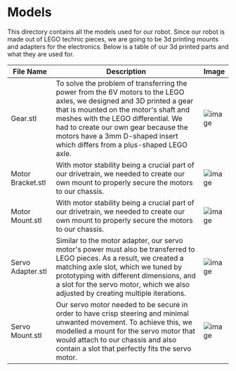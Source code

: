 Models
====

This directory contains all the models used for our robot. Since our robot is made out of LEGO technic pieces, we are going to be 3d printing mounts and adapters for the electronics. Below is a table of our 3d printed parts and what they are used for.

| File Name | Description | Image |
| ----------- | ----------- | ----------- |
| Gear.stl | To solve the problem of transferring the power from the 6V motors to the LEGO axles, we designed and 3D printed a gear that is mounted on the motor's shaft and meshes with the LEGO differential. We had to create our own gear because the motors have a 3mm D-shaped insert which differs from a plus-shaped LEGO axle. | ![image](https://github.com/VedantGithub123/WRO-2023-FE/assets/112735969/b24ff467-16ee-464c-808a-fc4729bf5bb2) |
| Motor Bracket.stl | With motor stability being a crucial part of our drivetrain, we needed to create our own mount to properly secure the motors to our chassis. | ![image](https://github.com/VedantGithub123/WRO-2023-FE/assets/112735969/f741008c-79c1-4838-af11-8945955d5e95) |
| Motor Mount.stl | With motor stability being a crucial part of our drivetrain, we needed to create our own mount to properly secure the motors to our chassis. | ![image](https://github.com/VedantGithub123/WRO-2023-FE/assets/112735969/f2a4fbcc-b22b-4d59-9db8-cb8769b7a790) |
| Servo Adapter.stl | Similar to the motor adapter, our servo motor's power must also be transferred to LEGO pieces. As a result, we created a matching axle slot, which we tuned by prototyping with different dimensions, and a slot for the servo motor, which we also adjusted by creating multiple iterations. | ![image](https://github.com/VedantGithub123/WRO-2023-FE/assets/112735969/78c2afea-d15d-46d4-89fd-f4324e31320f) |
| Servo Mount.stl | Our servo motor needed to be secure in order to have crisp steering and minimal unwanted movement. To achieve this, we modelled a mount for the servo motor that would attach to our chassis and also contain a slot that perfectly fits the servo motor. | ![image](https://github.com/VedantGithub123/WRO-2023-FE/assets/112735969/f23be82d-2398-494a-b607-a47742281a4d) |
